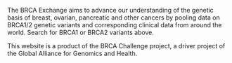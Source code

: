 The BRCA Exchange aims to advance our understanding of the genetic basis of breast, ovarian, pancreatic and other cancers by pooling data on BRCA1/2 genetic variants and corresponding clinical data from around the world. Search for BRCA1 or BRCA2 variants above. 

This website is a product of the BRCA Challenge project, a driver project of the Global Alliance for Genomics and Health.
